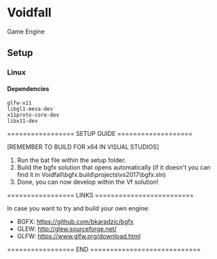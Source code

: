 # Voidfall
Game Engine


## Setup

### Linux

#### Dependencies
```
glfw-x11
libgl1-mesa-dev
x11proto-core-dev
libx11-dev
```

================= SETUP GUIDE ===================

 [REMEMBER TO BUILD FOR x64 IN VISUAL STUDIOS]

 1. Run the bat file within the setup folder.
 2. Build the bgfx solution that opens automatically (if it doesn't you can find it in Voidfall\bgfx\.build\projects\vs2017\bgfx.sln)
 3. Done, you can now develop within the Vf solution!


================= LINKS =========================

In case you want to try and build your own engine:
* BGFX: https://github.com/bkaradzic/bgfx
* GLEW: http://glew.sourceforge.net/
* GLFW: https://www.glfw.org/download.html

================= END ============================


